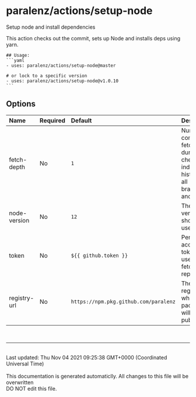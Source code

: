 # paralenz/actions/setup-node
Setup node and install dependencies

This action checks out the commit, sets up Node and installs deps using yarn.
    

    ## Usage:
    ```yaml
    - uses: paralenz/actions/setup-node@master
    
    # or lock to a specific version
    - uses: paralenz/actions/setup-node@v1.0.10
    ```

## Options
| Name | Required | Default | Description |
| :--- | :--- | :--- | :--- |
| fetch-depth | No | `1` | Number of commits to fetch during checkout. 0 indicates all history for all branches and tags. |
| node-version | No | `12` | The node version that should be used |
| token | No | `${{ github.token }}` | Personal access token (PAT) used to fetch the repository. |
| registry-url | No | `https://npm.pkg.github.com/paralenz` | The registry where the package will be published |

<br /><hr /><br />Last updated: Thu Nov 04 2021 09:25:38 GMT+0000 (Coordinated Universal Time)<br /><br /><italic>This documentation is generated automaticlly. All changes to this file will be <bold>overwritten</bold><br /><bold>DO NOT edit this file.</bold></italic>
    